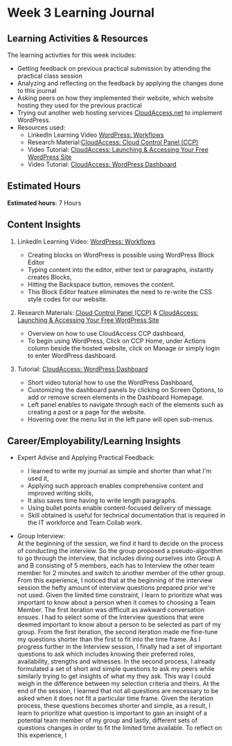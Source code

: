 # Week 3 Learning Journal <br/>

## Learning Activities & Resources
The learning activities for this week includes: <br>
* Getting feedback on previous practical submission by attending the practical class session
* Analyzing and reflecting on the feedback by applying the changes done to this journal
* Asking peers on how they implemented their website, which website hosting they used for the previous practical
* Trying out another web hosting services [CloudAccess.net](https://www.cloudaccess.net/) to implement WordPress.
* Resources used:
  - LinkedIn Learning Video [WordPress: Workflows](https://www.linkedin.com/learning/wordpress-workflows-2/our-workflows?autoSkip=true&resume=false&u=2223545)
  - Research Material:[CloudAccess: Cloud Control Panel (CCP)](https://www.cloudaccess.net/features/cloud-control-panel.html)
  - Video Tutorial: [CloudAccess: Launching & Accessing Your Free WordPress Site](https://www.cloudaccess.net/wordpress-tutorials/143-getting-started/808-wordpress-tutorial-1-launching-your-site.html)
  - Video Tutorial: [CloudAccess: WordPress Dashboard](https://www.cloudaccess.net/wordpress-tutorials/143-getting-started/809-tutorial-2-wordpress-dashboard-overview.html)

## Estimated Hours
**Estimated hours**: 7 Hours

## Content Insights
1) LinkedIn Learning Video: [WordPress: Workflows](https://www.linkedin.com/learning/wordpress-workflows-2/our-workflows?autoSkip=true&resume=false&u=2223545)
   - Creating blocks on WordPress is possible using WordPress Block Editor
   - Typing content into the editor, either text or paragraphs, instantly creates Blocks,
   - Hitting the Backspace button, removes the content.
   - This Block Editor feature eliminates the need to re-write the CSS style codes for our website.

2) Research Materials: [Cloud Control Panel (CCP)](https://www.cloudaccess.net/features/cloud-control-panel.html) & [CloudAccess: Launching & Accessing Your Free WordPress Site](https://www.cloudaccess.net/wordpress-tutorials/143-getting-started/808-wordpress-tutorial-1-launching-your-site.html)<br>
   - Overview on how to use CloudAccess CCP dashboard,
   - To begin using WordPress, Click on CCP Home, under Actions column beside the hosted website, click on Manage or simply login to enter WordPress dashboard.

3) Tutorial: [CloudAccess: WordPress Dashboard](https://www.cloudaccess.net/wordpress-tutorials/143-getting-started/809-tutorial-2-wordpress-dashboard-overview.html)  <br>
   - Short video tutorial how to use the WordPress Dashboard,
   - Customizing the dashboard panels by clicking on Screen Options, to add or remove screen elements in the Dashboard Homepage.
   - Left panel enables to navigate through each of the elements such as creating a post or a page for the website.
   - Hovering over the menu list in the left pane will open sub-menus.
   



## Career/Employability/Learning Insights

* Expert Advise and Applying Practical Feedback:
  - I learned to write my journal as simple and shorter than what I'm used it,
  - Applying such approach enables comprehensive content and improved writing skills,
  - It also saves time having to write length paragraphs.
  - Using bullet points enable content-focused delivery of message.
  - Skill obtained is useful for technical documentation that is required in the IT workforce and Team Collab work.


* Group Interview: <br> 
At the beginning of the session, we find it hard to decide on the process of conducting the interview.
So the group proposed a pseudo-algorithm to go through the interview, that includes diving ourselves into Group A and B
consisting of 5 members, each has to Interview the other team member for 2 minutes and switch to another member of the
other group. From this experience, I noticed that at the beginning of the interview session the hefty amount of interview
questions prepared prior we're not used. Given the limited time constraint, I learn to prioritize what was important to
know about a person when it comes to choosing a Team Member. The first iteration was difficult as awkward conversation
ensues. I had to select some of the Interview questions that were deemed important to know about a person to be selected
as part of my group. From the first iteration, the second iteration made me fine-tune my questions shorter than the first
to fit into the time frame. As I progress further in the Interview session, I finally had a set of important questions to
ask which includes knowing their preferred roles, availability, strengths and witnesses. In the second process, I already
formulated a set of short and simple questions to ask my peers while similarly trying to get insights of what my they ask.
This way I could weigh in the difference between my selection criteria and theirs. At the end of the session, I learned
that not all questions are necessary to be asked when it does not fit a particular time frame. Given the iteration process,
these questions becomes shorter and simple, as a result, I learn to prioritize what question is important to gain an
insight of a potential team member of my group and lastly, different sets of questions changes in order to fit the limited
time available. To reflect on this experience, I

